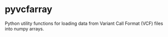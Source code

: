 pyvcfarray
==========

Python utility functions for loading data from Variant Call Format (VCF) files into numpy arrays.